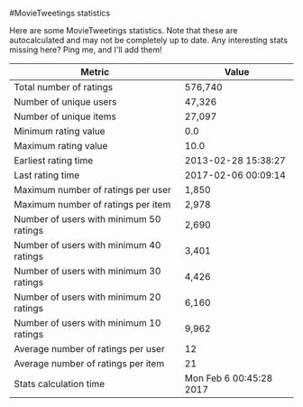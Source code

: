 #MovieTweetings statistics

Here are some MovieTweetings statistics. Note that these are autocalculated and may not be completely up to date. Any interesting stats missing here? Ping me, and I'll add them!

Metric | Value
--- | ---
Total number of ratings                 | 576,740
Number of unique users                  | 47,326
Number of unique items                  | 27,097
Minimum rating value                    | 0.0
Maximum rating value                    | 10.0
Earliest rating time                    | 2013-02-28 15:38:27
Last rating time                        | 2017-02-06 00:09:14
Maximum number of ratings per user      | 1,850
Maximum number of ratings per item      | 2,978
Number of users with minimum 50 ratings | 2,690
Number of users with minimum 40 ratings | 3,401
Number of users with minimum 30 ratings | 4,426
Number of users with minimum 20 ratings | 6,160
Number of users with minimum 10 ratings | 9,962
Average number of ratings per user      | 12
Average number of ratings per item      | 21
Stats calculation time                  | Mon Feb  6 00:45:28 2017

